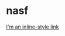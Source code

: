 # nasf
[I'm an inline-style link](https://www.devmedia.com.br/java-socket-transferencia-de-arquivos-pela-rede/32107)
